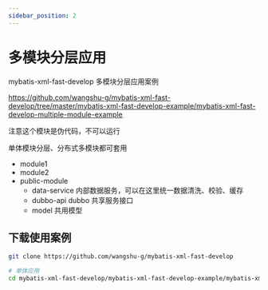 ```yaml
---
sidebar_position: 2
---
```


# 多模块分层应用

mybatis-xml-fast-develop 多模块分层应用案例

https://github.com/wangshu-g/mybatis-xml-fast-develop/tree/master/mybatis-xml-fast-develop-example/mybatis-xml-fast-develop-multiple-module-example

注意这个模块是伪代码，不可以运行

单体模块分层、分布式多模块都可套用

+ module1
+ module2
+ public-module
    + data-service 内部数据服务，可以在这里统一数据清洗、校验、缓存
    + dubbo-api dubbo 共享服务接口
    + model 共用模型

## 下载使用案例

```sh
git clone https://github.com/wangshu-g/mybatis-xml-fast-develop

# 单体应用
cd mybatis-xml-fast-develop/mybatis-xml-fast-develop-example/mybatis-xml-fast-develop-multiple-module-example/
```


